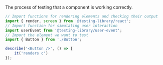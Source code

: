 The process of testing that a component is working correctly.

```jsx
// Import functions for rendering elements and checking their output
import { render, screen } from '@testing-library/react';
// Import function for simulating user interaction
import userEvent from '@testing-library/user-event';
// Import the element we want to test
import { Button } from './Button';

describe('<Button />', () => {
	it('renders c')
});
```
